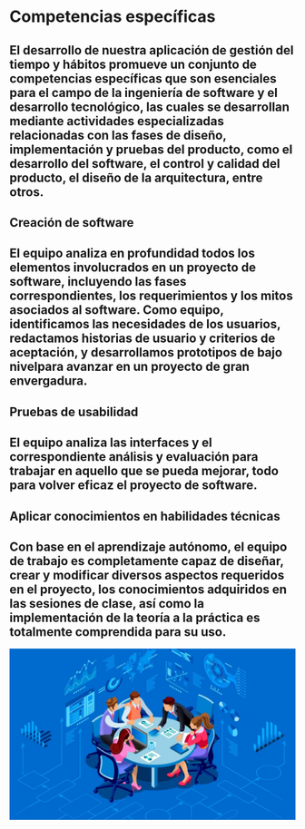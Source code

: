 Competencias específicas
=============
El desarrollo de nuestra aplicación de gestión del tiempo y hábitos promueve un conjunto de competencias específicas que son esenciales para el campo de la ingeniería de software y el desarrollo tecnológico, las cuales se desarrollan mediante actividades especializadas  relacionadas con las fases de diseño, implementación y pruebas del producto, como el desarrollo del software, el control y calidad del producto,  el diseño de la arquitectura, entre otros.
---
## Creación de software
El equipo analiza en profundidad todos los elementos involucrados en un proyecto de software, incluyendo las fases correspondientes, los requerimientos y los mitos asociados al software. Como equipo, identificamos las necesidades de los usuarios, redactamos historias de usuario y criterios de aceptación, y desarrollamos prototipos de bajo nivelpara avanzar en un proyecto de gran envergadura.
---
## Pruebas de usabilidad
El equipo analiza las interfaces y el correspondiente análisis y evaluación para trabajar en aquello que se pueda mejorar, todo para volver eficaz el proyecto de software.
---
## Aplicar conocimientos en habilidades técnicas
Con base en el aprendizaje autónomo, el equipo de trabajo es completamente capaz de diseñar, crear y modificar diversos aspectos requeridos en el proyecto, los conocimientos adquiridos en las sesiones de clase, así como la implementación de la teoría a la práctica es totalmente comprendida para su uso.
---
![Software](https://github.com/raul-baul/Proyecto-Block-N/blob/Primera-entrega/Assets/trabajo-en-equipo-grupo-figurativo-de-equipo-de-trabajo-1024x612.jpg)
